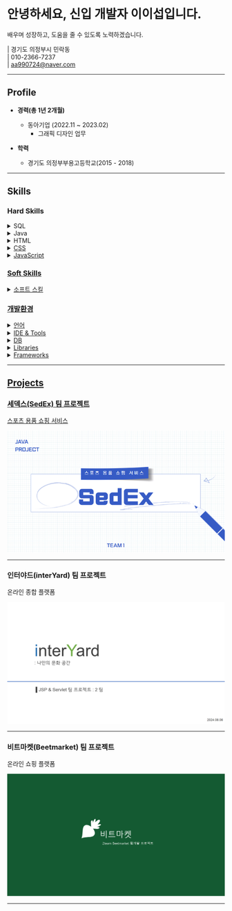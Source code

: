 # 안녕하세요, 신입 개발자 이이섭입니다.
배우며 성장하고, 도움을 줄 수 있도록 노력하겠습니다.

| 경기도 의정부시 민락동  
| 010-2366-7237  
| aa990724@naver.com  

---

## Profile

- **경력(총 1년 2개월)**
  - 동아기업 (2022.11 ~ 2023.02)  
    - 그래픽 디자인 업무
    
- **학력**
  - 경기도 의정부부용고등학교(2015 - 2018)  

---

## Skills

### Hard Skills

<details>
<summary>SQL</summary>
  
- CRUD(Create, Read, Update, Delete) : 일반게시판, 공지사항, 메시지, 회원관리  
- 제약조건 : primaryKey, not null, unique, foreign key, check  
- DML : 데이터 (SELECT, INSERT, UPDATE, DELETE)  
- DDL : 테이블 생성/삭제 (CREATE, ALTER, DROP)  
- DCL : 권한관리 (GRANT, REVOKE)  
- JOIN : 여러 테이블 간 데이터 결합 (INNER JOIN, OUTER JOIN 등)  
- Subqueries : 서브쿼리를 활용한 복잡한 데이터 조회 (SELECT, WHERE, FROM)  
- Transaction : (COMMIT, ROLLBACK)
  
</details>

<details>
<summary>Java</summary>
  
- OOP(객체지향 프로그래밍)  
- 예외 처리  
- Spring MVC : `@Controller`, `@RestController`, `@RequestMapping`, `@GetMapping`, `@PostMapping`  
- 스프링 의존성 주입 : `@Autowired`, `@Component`, `@Service`, `@Repository`  
- Servlets  
- JSP
  
</details>

<details>
<summary>HTML</summary>
  - 기본태그: <div>, <span>, <p>, <h1> ~ <h6>, <a href="URL">, <img src="이미지 경로"> <button>
</details>

<details>
<summary>CSS</summary>

  - 기본 스타일링: margin, padding, border, display, width, height, background-color, text-align, font-size
  - 레이아웃 & 정렬: display: flex, justify-content, align-items, gap, position: relative, absolute, float
</details>

<details>
<summary>JavaScript</summary>

  - 기본문법: let, const, function, if, for, each() 
  - 이벤트 처리: .click(), .change(), .submit(), .on()
  - DOM 조작: .text(), .html(), .val() .append(), .remove(), .hide(), .show(), .slideDown()
  - AJAX & 비동기 처리: $.ajax(), $.getJSON(), .load()
  - UI 인터랙션: .modal("show"), .modal("hide"), .slideDown(), .fadeIn(), .fadeOut()
</details>

### Soft Skills

<details>
<summary>소프트 스킬</summary>

- 팀원 간 빠른 소통  
- 효율적인 시간관리  

</details>

### 개발환경

<details>
<summary>언어</summary>

- Java  
- HTML  
- CSS  
- JavaScript  

</details>

<details>
<summary>IDE &amp; Tools</summary>

- Eclipse  
- STS  
- Visual Studio Code  
- GitHub  
- ERwin  

</details>

<details>
<summary>DB</summary>

- Oracle  
  - PL/SQL  

</details>

<details>
<summary>Libraries</summary>

- Lombok  
- jQuery  
- MyBatis  

</details>

<details>
<summary>Frameworks</summary>

- Spring Framework  

</details>

---

## Projects

### 세덱스(SedEx) 팀 프로젝트
스포츠 용품 쇼핑 서비스  

<a href="https://leeleeseop.github.io/leesub-blog.github.io/HTML/Project/SedEex/SedEex.html">
  <img src="image/projects/SedEx/backgroundSedEx.png" alt="SedEx 프로젝트" width="560">
</a>

---

### 인터야드(interYard) 팀 프로젝트
온라인 종합 플랫폼  

<a href="https://leeleeseop.github.io/leesub-blog.github.io/HTML/Project/interyard/interyard.html">
  <img src="image/projects/interYard/interYard사진.png" alt="interYard 프로젝트" width="560">
</a>

---

### 비트마켓(Beetmarket) 팀 프로젝트
온라인 쇼핑 플랫폼  

<a href="https://leeleeseop.github.io/leesub-blog.github.io/HTML/Project/Beetmarket/Beetmarket.html">
  <img src="image/projects/beetmarket/beetmarket사진.png" alt="beetmarket 프로젝트" width="560">
</a>

---
